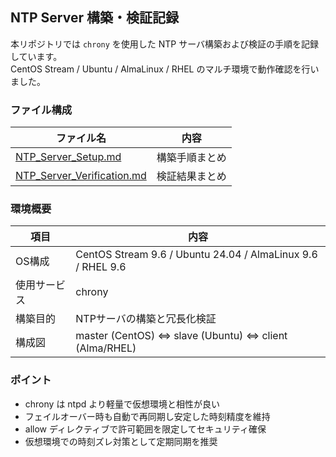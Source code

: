 ## NTP Server 構築・検証記録 
本リポジトリでは `chrony` を使用した NTP サーバ構築および検証の手順を記録しています。  
CentOS Stream / Ubuntu / AlmaLinux / RHEL のマルチ環境で動作確認を行いました。

### ファイル構成
| ファイル名 | 内容 |
|-------------|------|
| [NTP_Server_Setup.md](./NTP_Server_Setup.md) | 構築手順まとめ |
| [NTP_Server_Verification.md](./NTP_Server_Verification.md) | 検証結果まとめ |

### 環境概要
| 項目 | 内容 |
|------|------|
| OS構成 | CentOS Stream 9.6 / Ubuntu 24.04 / AlmaLinux 9.6 / RHEL 9.6 |
| 使用サービス | chrony |
| 構築目的 | NTPサーバの構築と冗長化検証 |
| 構成図 | master (CentOS) ⇔ slave (Ubuntu) ⇔ client (Alma/RHEL) |

### ポイント
- chrony は ntpd より軽量で仮想環境と相性が良い  
- フェイルオーバー時も自動で再同期し安定した時刻精度を維持  
- allow ディレクティブで許可範囲を限定してセキュリティ確保  
- 仮想環境での時刻ズレ対策として定期同期を推奨  
